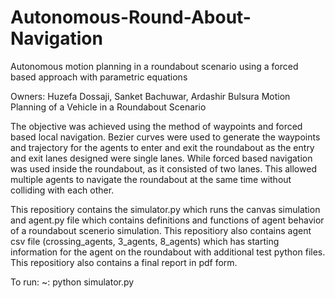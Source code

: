 # Autonomous-Round-About-Navigation
Autonomous motion planning in a roundabout scenario using a forced based approach with parametric equations

Owners: Huzefa Dossaji, Sanket Bachuwar, Ardashir Bulsura Motion Planning of a Vehicle in a Roundabout Scenario

The objective was achieved using the method of waypoints and forced based local navigation. Bezier curves were used to generate the waypoints and trajectory for the agents to enter and exit the roundabout as the entry and exit lanes designed were single lanes. While forced based navigation was used inside the roundabout, as it consisted of two lanes. This allowed multiple agents to navigate the roundabout at the same time without colliding with each other.

This repositiory contains the simulator.py which runs the canvas simulation and agent.py file which contains definitions and functions of agent behavior of a roundabout scenerio simulation. This repositiory also contains agent csv file (crossing_agents, 3_agents, 8_agents) which has starting information for the agent on the roundabout with additional test python files. This repositiory also contains a final report in pdf form.

To run: ~: python simulator.py
